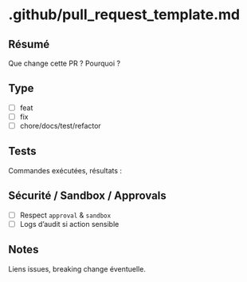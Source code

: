 # .github/pull_request_template.md
## Résumé
Que change cette PR ? Pourquoi ?

## Type
- [ ] feat
- [ ] fix
- [ ] chore/docs/test/refactor

## Tests
Commandes exécutées, résultats :

## Sécurité / Sandbox / Approvals
- [ ] Respect `approval` & `sandbox`
- [ ] Logs d’audit si action sensible

## Notes
Liens issues, breaking change éventuelle.

